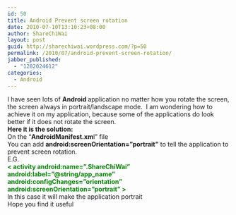 ```yaml
---
id: 50
title: Android Prevent screen rotation
date: 2010-07-10T13:10:23+08:00
author: ShareChiWai
layout: post
guid: http://sharechiwai.wordpress.com/?p=50
permalink: /2010/07/android-prevent-screen-rotation/
jabber_published:
  - "1282024612"
categories:
  - Android
---
```

<div id="_mcePaste">
  I have seen lots of <strong>Android </strong>application no matter how you rotate the screen, the screen always in portrait/landscape mode.  I am wondering how to achieve it on my application, because some of the applications do look better if it does not rotate the screen.
</div>

<div id="_mcePaste">
  <strong>Here it is the solution:</strong>
</div>

<div id="_mcePaste">
  On the “<strong>AndroidManifest.xm</strong>l” file
</div>

<div id="_mcePaste">
  You can add <strong>android:screenOrientation=&#8221;portrait&#8221;</strong> to tell the application to prevent screen rotation.
</div>

<div id="_mcePaste">
  E.G.
</div>

<div id="_mcePaste">
  <span style="color:#008000;"><strong>< activity android:name=&#8221;.ShareChiWai&#8221;</strong></span>
</div>

<div id="_mcePaste">
  <span style="color:#008000;"><strong>android:label=&#8221;@string/app_name&#8221; android:configChanges=&#8221;orientation&#8221;</strong></span>
</div>

<div id="_mcePaste">
  <span style="color:#008000;"><strong>android:screenOrientation=&#8221;portrait&#8221; ></strong></span>
</div>

<div id="_mcePaste">
  In this case it will make the application portrait
</div>

<div>
</div>

<div>
  Hope you find it useful
</div>